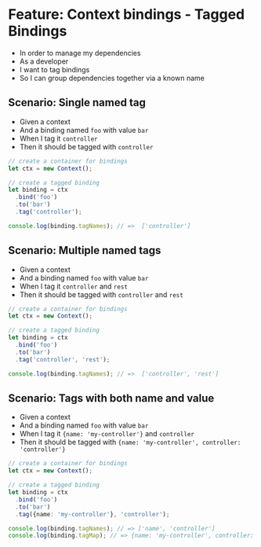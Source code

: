 # Feature: Context bindings - Tagged Bindings

- In order to manage my dependencies
- As a developer
- I want to tag bindings
- So I can group dependencies together via a known name

## Scenario: Single named tag

- Given a context
- And a binding named `foo` with value `bar`
- When I tag it `controller`
- Then it should be tagged with `controller`

```ts
// create a container for bindings
let ctx = new Context();

// create a tagged binding
let binding = ctx
  .bind('foo')
  .to('bar')
  .tag('controller');

console.log(binding.tagNames); // =>  ['controller']
```

## Scenario: Multiple named tags

- Given a context
- And a binding named `foo` with value `bar`
- When I tag it `controller` and `rest`
- Then it should be tagged with `controller` and `rest`

```ts
// create a container for bindings
let ctx = new Context();

// create a tagged binding
let binding = ctx
  .bind('foo')
  .to('bar')
  .tag('controller', 'rest');

console.log(binding.tagNames); // =>  ['controller', 'rest']
```

## Scenario: Tags with both name and value

- Given a context
- And a binding named `foo` with value `bar`
- When I tag it `{name: 'my-controller'}` and `controller`
- Then it should be tagged with `{name: 'my-controller', controller: 'controller'}`

```ts
// create a container for bindings
let ctx = new Context();

// create a tagged binding
let binding = ctx
  .bind('foo')
  .to('bar')
  .tag({name: 'my-controller'}, 'controller');

console.log(binding.tagNames); // => ['name', 'controller']
console.log(binding.tagMap); // => {name: 'my-controller', controller: 'controller'}
```

